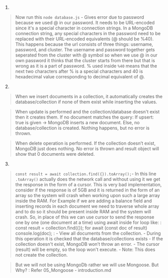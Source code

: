 1. 
> Now run this `node database.js` - Gives error due to password because we used @ in our password.
> It needs to be URL-encoded since it's a special character in connection strings. 
> In a MongoDB connection string, any special characters in the password need to be replaced with their URL-encoded equivalents (@ should be %40).
> This happens because the url consists of three things: username, password, and cluster. The username and password together gets seperated from the cluster with @ symbol so when we use @ in our own password it thinks that the cluster starts from there but that is wrong as it is a part of password.
> % used inside `%40` means that the next two characters after % is a special characters and 40 is hexadecimal value corresponding to decimal equivalent of @.


2. 
> When we insert documents in a collection, it automatically creates the database/collection if none of them exist while inserting the values.

> When update is performed and the collection/database doesn't exist then it creates them. If no document matches the query: If upsert: true is given → MongoDB inserts a new document. Else, no database/collection is created. Nothing happens, but no error is thrown.

> When delete operation is performed. If the collection doesn’t exist, MongoDB just does nothing. No error is thrown and result object will show that 0 documents were deleted.


3. 
> `const result = await collection.find({}).toArray();`- In this line `.toArray()` actually does the network call and without using it we get the response in the form of a cursor. This is very bad implementation, consider if the response is of 5GB and it is returned in the form of an array so the system will crash when working upon such a large array inside the RAM. For Example if we are adding a balance field and inserting records in each document we need to traverse whole array and to do so it should be present inside RAM and the system will crash.
> So, in place of this we can use cursor to send the response one by one (one document at a time) using await inside for loop like: 
  : const result = collection.find({});
    for await (const doc of result)
        console.log(doc);
  : - View all documents from the collection.
    - During this operation it is checked that the database/collections exists
    - If the collection doesn't exist, MongoDB won’t throw an error.
    - The cursor (result) will be empty, so the loop won't execute.
    - Note: This does not create the collection.


> But we will not be using MongoDb rather we will use Mongoose. But Why?
  : Refer 05_Mongoose - introduction.md